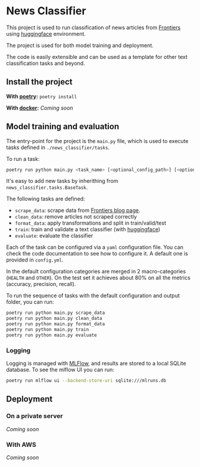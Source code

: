 # News Classifier

This project is used to run classification of news articles from [Frontiers](https://www.frontiersin.org) using [huggingface](https://huggingface.co) environment. 

The project is used for both model training and deployment.

The code is easily extensible and can be used as a template for other text classification tasks and beyond.

## Install the project

**With [poetry](https://python-poetry.org):** `poetry install`

**With [docker](https://www.docker.com):** *Coming soon*

## Model training and evaluation

The entry-point for the project is the `main.py` file, which is used to execute tasks defined in `./news_classifier/tasks`. 

To run a task:

```bash
poetry run python main.py <task_name> [<optional_config_path>] [<optional_output_dir>]
```


It's easy to add new tasks by inherithing from `news_classifier.tasks.BaseTask`.

The following tasks are defined:
- `scrape_data`: scrape data from [Frontiers blog page](https://blog.frontiersin.org).
- `clean_data`: remove articles not scraped correctly
- `format_data`: apply transformations and split in train/valid/test
- `train`: train and validate a text classifier (with [huggingface](https://huggingface.co))
- `evaluate`: evaluate the classifier

Each of the task can be configured via a `yaml` configuration file. You can check the code documentation to see how to configure it. A default one is provided in `config.yml`.

In the default configuration categories are merged in 2 macro-categories (`HEALTH` and `OTHER`). On the test set it achieves about 80% on all the metrics (accuracy, precision, recall).

To run the sequence of tasks with the default configuration and output folder, you can run:

```bash
poetry run python main.py scrape_data
poetry run python main.py clean_data
poetry run python main.py format_data
poetry run python main.py train
poetry run python main.py evaluate
```

### Logging 

Logging is managed with [MLFlow](https://mlflow.org/docs/latest/tracking.html), and results are stored to a local SQLite database. 
To see the mlflow UI you can run:
```bash
poetry run mlflow ui --backend-store-uri sqlite:///mlruns.db
```

## Deployment

### On a private server
*Coming soon*

### With AWS
*Coming soon*

